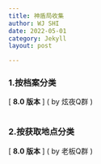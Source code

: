 ```yaml
---
title: 神盾局收集
author: WJ SHI
date: 2022-05-01
category: Jekyll
layout: post

---
```






### 1.按档案分类

[ **8.0 版本** ]    ( by 炫夜Q群 )

<img src="https://www.nextstepone.ltd/mff/images/shendunju1.jpg" alt="" referrerpolicy="no-referrer">



### 2.按获取地点分类

[ **8.0 版本** ]    ( by 老板Q群 )

<img src="https://www.nextstepone.ltd/mff/images/shendunju2.png" alt="" referrerpolicy="no-referrer">

<img src="https://www.nextstepone.ltd/mff/images/shendunju3.png" alt="" referrerpolicy="no-referrer">
